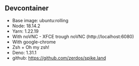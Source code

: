 ## Devcontainer

- Base image: ubuntu:rolling
- Node: 18.14.2
- Yarn: 1.22.19
- With noVNC - XFCE trough noVNC (http://localhost:6080)
- With google-chrome
- Zsh + Oh my zsh!
- Deno: 1.31.1
- github: https://github.com/zerdos/spike.land

